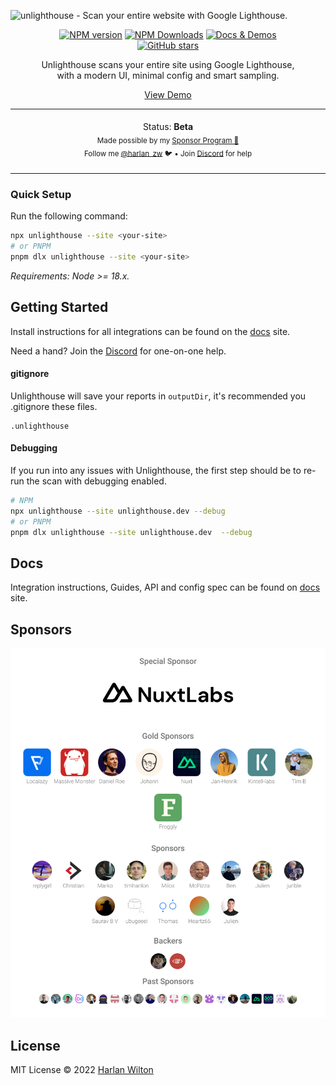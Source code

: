 ![unlighthouse - Scan your entire website with Google Lighthouse.](https://repository-images.githubusercontent.com/423079536/c88a81ee-43ec-40fc-a615-1d29bbeaaeb4)
<p align="center">
<a href="https://www.npmjs.com/package/@unlighthouse/core" target="__blank"><img src="https://img.shields.io/npm/v/@unlighthouse/core?color=2B90B6&label=" alt="NPM version"></a>
<a href="https://www.npmjs.com/package/@unlighthouse/core" target="__blank"><img alt="NPM Downloads" src="https://img.shields.io/npm/dm/@unlighthouse/core?color=349dbe&label="></a>
<a href="https://unlighthouse.dev/" target="__blank"><img src="https://img.shields.io/static/v1?label=&message=docs%20%26%20demos&color=45b8cd" alt="Docs & Demos"></a>
<br>
<a href="https://github.com/harlan-zw/unlighthouse" target="__blank"><img alt="GitHub stars" src="https://img.shields.io/github/stars/harlan-zw/unlighthouse?style=social"></a>
</p>

<p align="center">
Unlighthouse scans your entire site using Google Lighthouse,<br> with a modern UI, minimal config and smart sampling.
</p>

<p align="center"><a href="https://inspect.unlighthouse.dev/">View Demo</a></p>

<p align="center">
<table>
<tbody>
<td align="center">
<img width="2000" height="0" /><br>
Status: <b>Beta</b><br>
<sub>Made possible by my <a href="https://github.com/sponsors/harlan-zw">Sponsor Program 💖</a><br> Follow me <a href="https://twitter.com/harlan_zw">@harlan_zw</a> 🐦 • Join <a href="https://discord.gg/275MBUBvgP">Discord</a> for help</sub><br>
<img width="2000" height="0" />
</td>
</tbody>
</table>
</p>

### Quick Setup

Run the following command:

```bash
npx unlighthouse --site <your-site>
# or PNPM
pnpm dlx unlighthouse --site <your-site>
```

_Requirements: Node >= 18.x._

## Getting Started

Install instructions for all integrations can be found on the [docs](https://unlighthouse.dev/) site.

Need a hand? Join the [Discord](https://discord.gg/275MBUBvgP) for one-on-one help.

#### gitignore

Unlighthouse will save your reports in `outputDir`,
it's recommended you .gitignore these files.

```
.unlighthouse
```

#### Debugging

If you run into any issues with Unlighthouse, the first step should be to re-run the scan with debugging enabled.

```bash
# NPM
npx unlighthouse --site unlighthouse.dev --debug
# or PNPM
pnpm dlx unlighthouse --site unlighthouse.dev  --debug
```

## Docs

Integration instructions, Guides, API and config spec can be found on [docs](https://unlighthouse.dev/) site.

## Sponsors

<p align="center">
  <a href="https://raw.githubusercontent.com/harlan-zw/static/main/sponsors.svg">
    <img src='https://raw.githubusercontent.com/harlan-zw/static/main/sponsors.svg'/>
  </a>
</p>

## License

MIT License © 2022 [Harlan Wilton](https://github.com/harlan-zw)
